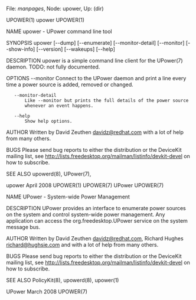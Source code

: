 File: *manpages*,  Node: upower,  Up: (dir)

UPOWER(1)                           upower                           UPOWER(1)



NAME
       upower - UPower command line tool

SYNOPSIS
       upower [--dump] [--enumerate] [--monitor-detail] [--monitor]
              [--show-info] [--version] [--wakeups] [--help]

DESCRIPTION
       upower is a simple command line client for the UPower(7) daemon. TODO:
       not fully documented.

OPTIONS
       --monitor
           Connect to the UPower daemon and print a line every time a power
           source is added, removed or changed.

       --monitor-detail
           Like --monitor but prints the full details of the power source
           whenever an event happens.

       --help
           Show help options.

AUTHOR
       Written by David Zeuthen <davidz@redhat.com> with a lot of help from
       many others.

BUGS
       Please send bug reports to either the distribution or the DeviceKit
       mailing list, see
       http://lists.freedesktop.org/mailman/listinfo/devkit-devel on how to
       subscribe.

SEE ALSO
       upowerd(8), UPower(7),



upower                            April 2008                         UPOWER(1)
UPOWER(7)                           UPower                           UPOWER(7)



NAME
       UPower - System-wide Power Management

DESCRIPTION
       UPower provides an interface to enumerate power sources on the system
       and control system-wide power management. Any application can access
       the org.freedesktop.UPower service on the system message bus.

AUTHOR
       Written by David Zeuthen <davidz@redhat.com>, Richard Hughes
       <richard@hughsie.com> and with a lot of help from many others.

BUGS
       Please send bug reports to either the distribution or the DeviceKit
       mailing list, see
       http://lists.freedesktop.org/mailman/listinfo/devkit-devel on how to
       subscribe.

SEE ALSO
       PolicyKit(8), upowerd(8), upower(1)



UPower                            March 2008                         UPOWER(7)
